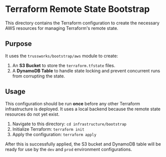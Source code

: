# Terraform Remote State Bootstrap

This directory contains the Terraform configuration to create the necessary AWS resources for managing Terraform's remote state.

## Purpose

It uses the `trussworks/bootstrap/aws` module to create:
1.  An **S3 Bucket** to store the `terraform.tfstate` files.
2.  A **DynamoDB Table** to handle state locking and prevent concurrent runs from corrupting the state.

## Usage

This configuration should be run **once** before any other Terraform infrastructure is deployed. It uses a local backend because the remote state resources do not yet exist.

1.  Navigate to this directory: `cd infrastructure/bootstrap`
2.  Initialize Terraform: `terraform init`
3.  Apply the configuration: `terraform apply`

After this is successfully applied, the S3 bucket and DynamoDB table will be ready for use by the `dev` and `prod` environment configurations.